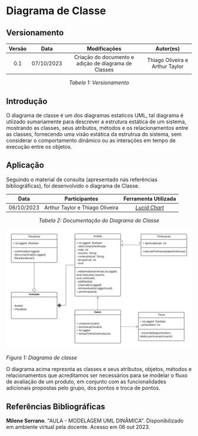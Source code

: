 # Diagrama de Classe

## Versionamento

<center>

| **Versão** | **Data** | **Modificações** | **Autor(es)** |
| :--: | :--: | :--: | :--: |
| 0.1 | 07/10/2023 | Criação do documento e adição de diagrama de Classes | Thiago Oliveira e Arthur Taylor |

*Tabela 1: Versionamento*

</center>


## Introdução

O diagrama de classe é um dos diagramas estaticos UML, tal diagrama é utiizado sumariamente para descrever a estrutura estática de um sistema, mostrando as classes, seus atributos, métodos e os relacionamentos entre as classes, fornecendo uma visão estática da estrutrua do sistema, sem considerar o comportamento dinâmico ou as interações em tempo de execução entre os objetos.

## Aplicação

Seguindo o material de consulta (apresentado nas referências bibliográficas), foi desenvolvido o diagrama de Classe. 

<center>

| **Data** | **Participantes** | **Ferramenta Utilizada** |
| :--: | :--: | :--: |
| 06/10/2023 | Arthur Taylor e Thiago Oliveira | [*Lucid Chart*](https://lucidchart.com.br) |

*Tabela 2: Documentação do Diagrama de Classe*

</center>

![Diagrama de Classe ](../../Assets/Diagrama-de-classe.jpeg)

*Figura 1: Diagrama de classe*

O diagrama acima represnta as classes e seus atributos, objetos, métodos e relacionamentos que acreditamos ser necessários para se modelar o fluxo de avaliação de um produto, em conjunto com as funcionalidades adicionais propostas pelo grupo, dos pontos e troca de pontos.

## Referências Bibliográficas

**Milene Serrano**. "AULA - MODELAGEM UML DINÂMICA". Disponibilizado em ambiente virtual pela docente. Acesso em 06 out 2023.